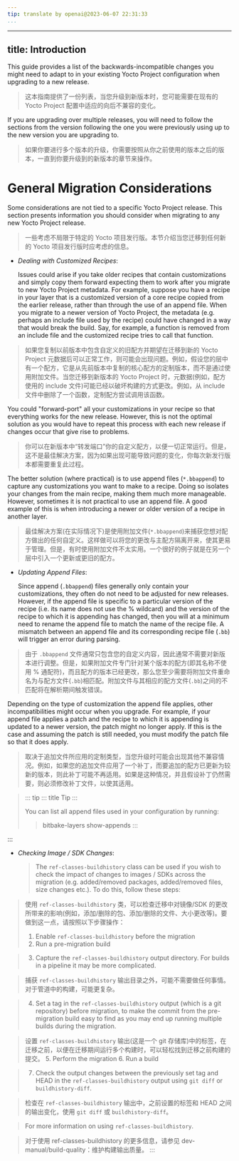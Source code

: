 ```yaml
---
tip: translate by openai@2023-06-07 22:31:33
...
```

---
title: Introduction
-------------------

This guide provides a list of the backwards-incompatible changes you might need to adapt to in your existing Yocto Project configuration when upgrading to a new release.

> 这本指南提供了一份列表，当您升级到新版本时，您可能需要在现有的 Yocto Project 配置中适应的向后不兼容的变化。

If you are upgrading over multiple releases, you will need to follow the sections from the version following the one you were previously using up to the new version you are upgrading to.

> 如果你要进行多个版本的升级，你需要按照从你之前使用的版本之后的版本，一直到你要升级到的新版本的章节来操作。

# General Migration Considerations

Some considerations are not tied to a specific Yocto Project release. This section presents information you should consider when migrating to any new Yocto Project release.

> 一些考虑不局限于特定的 Yocto 项目发行版。本节介绍当您迁移到任何新的 Yocto 项目发行版时应考虑的信息。

- *Dealing with Customized Recipes*:

  Issues could arise if you take older recipes that contain customizations and simply copy them forward expecting them to work after you migrate to new Yocto Project metadata. For example, suppose you have a recipe in your layer that is a customized version of a core recipe copied from the earlier release, rather than through the use of an append file. When you migrate to a newer version of Yocto Project, the metadata (e.g. perhaps an include file used by the recipe) could have changed in a way that would break the build. Say, for example, a function is removed from an include file and the customized recipe tries to call that function.

> 如果您复制以前版本中包含自定义的旧配方并期望在迁移到新的 Yocto Project 元数据后可以正常工作，则可能会出现问题。例如，假设您的层中有一个配方，它是从先前版本中复制的核心配方的定制版本，而不是通过使用附加文件。当您迁移到新版本的 Yocto Project 时，元数据(例如，配方使用的 include 文件)可能已经以破坏构建的方式更改。例如，从 include 文件中删除了一个函数，定制配方尝试调用该函数。

You could \"forward-port\" all your customizations in your recipe so that everything works for the new release. However, this is not the optimal solution as you would have to repeat this process with each new release if changes occur that give rise to problems.

> 你可以在新版本中“转发端口”你的自定义配方，以便一切正常运行。但是，这不是最佳解决方案，因为如果出现可能导致问题的变化，你每次新发行版本都需要重复此过程。

The better solution (where practical) is to use append files (`*.bbappend`) to capture any customizations you want to make to a recipe. Doing so isolates your changes from the main recipe, making them much more manageable. However, sometimes it is not practical to use an append file. A good example of this is when introducing a newer or older version of a recipe in another layer.

> 最佳解决方案(在实际情况下)是使用附加文件(`*.bbappend`)来捕获您想对配方做出的任何自定义。这样做可以将您的更改与主配方隔离开来，使其更易于管理。但是，有时使用附加文件不太实用。一个很好的例子就是在另一个层中引入一个更新或更旧的配方。

- *Updating Append Files*:

  Since append (`.bbappend`) files generally only contain your customizations, they often do not need to be adjusted for new releases. However, if the append file is specific to a particular version of the recipe (i.e. its name does not use the % wildcard) and the version of the recipe to which it is appending has changed, then you will at a minimum need to rename the append file to match the name of the recipe file. A mismatch between an append file and its corresponding recipe file (`.bb`) will trigger an error during parsing.

> 由于 `.bbappend` 文件通常只包含您的自定义内容，因此通常不需要对新版本进行调整。但是，如果附加文件专门针对某个版本的配方(即其名称不使用 % 通配符)，而且配方的版本已经更改，那么您至少需要将附加文件重命名为与配方文件(`.bb`)相匹配。附加文件与其相应的配方文件(`.bb`)之间的不匹配将在解析期间触发错误。

Depending on the type of customization the append file applies, other incompatibilities might occur when you upgrade. For example, if your append file applies a patch and the recipe to which it is appending is updated to a newer version, the patch might no longer apply. If this is the case and assuming the patch is still needed, you must modify the patch file so that it does apply.

> 取决于追加文件所应用的定制类型，当您升级时可能会出现其他不兼容情况。例如，如果您的追加文件应用了一个补丁，而要追加的配方已更新为较新的版本，则此补丁可能不再适用。如果是这种情况，并且假设补丁仍然需要，则必须修改补丁文件，以使其适用。

> ::: tip
> ::: title
> Tip
> :::
>
> You can list all append files used in your configuration by running:
>
>> bitbake-layers show-appends
>> :::
>>

:::

- *Checking Image / SDK Changes*:

  > The `ref-classes-buildhistory` class can be used if you wish to check the impact of changes to images / SDKs across the migration (e.g. added/removed packages, added/removed files, size changes etc.). To do this, follow these steps:
  >

> 使用 `ref-classes-buildhistory` 类，可以检查迁移中对镜像/SDK 的更改所带来的影响(例如，添加/删除的包、添加/删除的文件、大小更改等)。要做到这一点，请按照以下步骤操作：
>
> 1. Enable `ref-classes-buildhistory` before the migration
> 2. Run a pre-migration build

> 3. Capture the `ref-classes-buildhistory` output directory. For builds in a pipeline it may be more complicated.

> 捕获 `ref-classes-buildhistory` 输出目录之外，可能不需要做任何事情。对于管道中的构建，可能更复杂。

> 4. Set a tag in the `ref-classes-buildhistory` output (which is a git repository) before migration, to make the commit from the pre-migration build easy to find as you may end up running multiple builds during the migration.

> 设置 `ref-classes-buildhistory` 输出(这是一个 git 存储库)中的标签，在迁移之前，以便在迁移期间运行多个构建时，可以轻松找到迁移之前构建的提交。
> 5. Perform the migration
> 6. Run a build

> 7. Check the output changes between the previously set tag and HEAD in the `ref-classes-buildhistory` output using `git diff` or `buildhistory-diff`.

> 检查在 `ref-classes-buildhistory` 输出中，之前设置的标签和 HEAD 之间的输出变化，使用 `git diff` 或 `buildhistory-diff`。

> For more information on using `ref-classes-buildhistory`.

> 对于使用 ref-classes-buildhistory 的更多信息，请参见 dev-manual/build-quality：维护构建输出质量。
> :::
